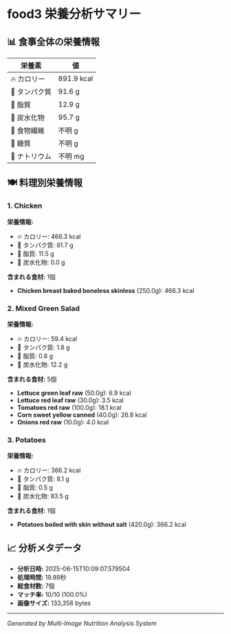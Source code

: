 # food3 栄養分析サマリー

## 📊 食事全体の栄養情報

| 栄養素 | 値 |
|--------|-----|
| 🔥 カロリー | 891.9 kcal |
| 🥩 タンパク質 | 91.6 g |
| 🧈 脂質 | 12.9 g |
| 🍞 炭水化物 | 95.7 g |
| 🌾 食物繊維 | 不明 g |
| 🍯 糖質 | 不明 g |
| 🧂 ナトリウム | 不明 mg |

## 🍽️ 料理別栄養情報

### 1. Chicken

**栄養情報:**
- 🔥 カロリー: 466.3 kcal
- 🥩 タンパク質: 81.7 g
- 🧈 脂質: 11.5 g
- 🍞 炭水化物: 0.0 g

**含まれる食材:** 1個

- **Chicken breast baked boneless skinless** (250.0g): 466.3 kcal

### 2. Mixed Green Salad

**栄養情報:**
- 🔥 カロリー: 59.4 kcal
- 🥩 タンパク質: 1.8 g
- 🧈 脂質: 0.8 g
- 🍞 炭水化物: 12.2 g

**含まれる食材:** 5個

- **Lettuce green leaf raw** (50.0g): 6.9 kcal
- **Lettuce red leaf raw** (30.0g): 3.5 kcal
- **Tomatoes red raw** (100.0g): 18.1 kcal
- **Corn sweet yellow canned** (40.0g): 26.8 kcal
- **Onions red raw** (10.0g): 4.0 kcal

### 3. Potatoes

**栄養情報:**
- 🔥 カロリー: 366.2 kcal
- 🥩 タンパク質: 8.1 g
- 🧈 脂質: 0.5 g
- 🍞 炭水化物: 83.5 g

**含まれる食材:** 1個

- **Potatoes boiled with skin without salt** (420.0g): 366.2 kcal

## 📈 分析メタデータ

- **分析日時:** 2025-06-15T10:09:07.579504
- **処理時間:** 19.89秒
- **総食材数:** 7個
- **マッチ率:** 10/10 (100.0%)
- **画像サイズ:** 133,358 bytes

---
*Generated by Multi-Image Nutrition Analysis System*
